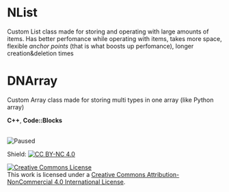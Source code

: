 # NList
Custom List class made for storing and operating with large amounts of items.
Has better perfomance while operating with items, takes more space, flexible _anchor points_ (that is what boosts up perfomance),
longer creation&deletion times

# DNArray
Custom Array class made for storing multi types in one array (like Python array) <br>

**C++**, **Code::Blocks** <br><br>


![Paused](https://img.shields.io/badge/status-Frozen%20🥶-ADD8E6?style=for-the-badge&logo=github) <br>

Shield: [![CC BY-NC 4.0][cc-by-nc-shield]][cc-by-nc]

[cc-by-nc]: http://creativecommons.org/licenses/by-nc/4.0/
[cc-by-nc-shield]: https://img.shields.io/badge/License-CC%20BY--NC%204.0-lightgrey.svg

<a rel="license" href="http://creativecommons.org/licenses/by-nc/4.0/"><img alt="Creative Commons License" style="border-width:0" src="https://i.creativecommons.org/l/by-nc/4.0/88x31.png" /></a><br />This work is licensed under a <a rel="license" href="http://creativecommons.org/licenses/by-nc/4.0/">Creative Commons Attribution-NonCommercial 4.0 International License</a>.
